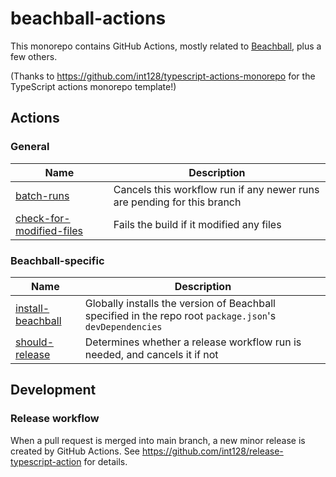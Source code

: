 # beachball-actions

This monorepo contains GitHub Actions, mostly related to [Beachball](https://microsoft.github.io/beachball/), plus a few others.

(Thanks to https://github.com/int128/typescript-actions-monorepo for the TypeScript actions monorepo template!)

## Actions

### General

| Name                                                 | Description                                                             |
| ---------------------------------------------------- | ----------------------------------------------------------------------- |
| [batch-runs](batch-runs)                             | Cancels this workflow run if any newer runs are pending for this branch |
| [check-for-modified-files](check-for-modified-files) | Fails the build if it modified any files                                |

### Beachball-specific

| Name                                   | Description                                                                                              |
| -------------------------------------- | -------------------------------------------------------------------------------------------------------- |
| [install-beachball](install-beachball) | Globally installs the version of Beachball specified in the repo root `package.json`'s `devDependencies` |
| [should-release](should-release)       | Determines whether a release workflow run is needed, and cancels it if not                               |

## Development

### Release workflow

When a pull request is merged into main branch, a new minor release is created by GitHub Actions.
See https://github.com/int128/release-typescript-action for details.
